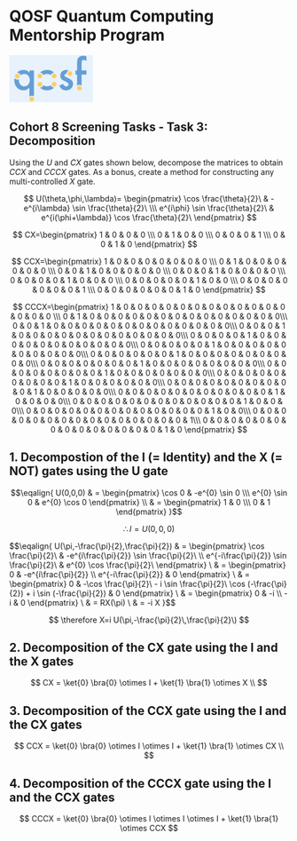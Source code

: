 # QOSF Quantum Computing Mentorship Program
<img src="qosf.png" width="30%" />

## Cohort 8 Screening Tasks - Task 3: Decomposition
Using the $U$ and $CX$ gates shown below, decompose the matrices to obtain $CCX$ and $CCCX$ gates. As a bonus, create a method for constructing any multi-controlled $X$ gate.

$$
U(\theta,\phi,\lambda)=
\begin{pmatrix} 
\cos \frac{\theta}{2}\ & -e^{i\lambda} \sin \frac{\theta}{2}\ \\\ 
e^{i\phi} \sin \frac{\theta}{2}\ & e^{i(\phi+\lambda)} \cos \frac{\theta}{2}\ 
\end{pmatrix}
$$

$$
CX=\begin{pmatrix} 
1 & 0 & 0 & 0 \\\ 
0 & 1 & 0 & 0 \\\ 
0 & 0 & 0 & 1 \\\ 
0 & 0 & 1 & 0 
\end{pmatrix}
$$

$$
CCX=\begin{pmatrix} 
1 & 0 & 0 & 0 & 0 & 0 & 0 & 0 \\\ 
0 & 1 & 0 & 0 & 0 & 0 & 0 & 0 \\\ 
0 & 0 & 1 & 0 & 0 & 0 & 0 & 0 \\\ 
0 & 0 & 0 & 1 & 0 & 0 & 0 & 0 \\\ 
0 & 0 & 0 & 0 & 1 & 0 & 0 & 0 \\\
0 & 0 & 0 & 0 & 0 & 1 & 0 & 0 \\\
0 & 0 & 0 & 0 & 0 & 0 & 0 & 1 \\\
0 & 0 & 0 & 0 & 0 & 0 & 1 & 0 
\end{pmatrix}
$$

$$
CCCX=\begin{pmatrix} 
1 & 0 & 0 & 0 & 0 & 0 & 0 & 0 & 0 & 0 & 0 & 0 & 0 & 0 & 0 & 0 \\\ 
0 & 1 & 0 & 0 & 0 & 0 & 0 & 0 & 0 & 0 & 0 & 0 & 0 & 0 & 0 & 0\\\ 
0 & 0 & 1 & 0 & 0 & 0 & 0 & 0 & 0 & 0 & 0 & 0 & 0 & 0 & 0 & 0\\\ 
0 & 0 & 0 & 1 & 0 & 0 & 0 & 0 & 0 & 0 & 0 & 0 & 0 & 0 & 0 & 0\\\ 
0 & 0 & 0 & 0 & 1 & 0 & 0 & 0 & 0 & 0 & 0 & 0 & 0 & 0 & 0 & 0\\\
0 & 0 & 0 & 0 & 0 & 1 & 0 & 0 & 0 & 0 & 0 & 0 & 0 & 0 & 0 & 0\\\
0 & 0 & 0 & 0 & 0 & 0 & 1 & 0 & 0 & 0 & 0 & 0 & 0 & 0 & 0 & 0\\\
0 & 0 & 0 & 0 & 0 & 0 & 0 & 1 & 0 & 0 & 0 & 0 & 0 & 0 & 0 & 0\\\
0 & 0 & 0 & 0 & 0 & 0 & 0 & 0 & 1 & 0 & 0 & 0 & 0 & 0 & 0 & 0\\\
0 & 0 & 0 & 0 & 0 & 0 & 0 & 0 & 0 & 1 & 0 & 0 & 0 & 0 & 0 & 0\\\
0 & 0 & 0 & 0 & 0 & 0 & 0 & 0 & 0 & 0 & 1 & 0 & 0 & 0 & 0 & 0\\\
0 & 0 & 0 & 0 & 0 & 0 & 0 & 0 & 0 & 0 & 0 & 1 & 0 & 0 & 0 & 0\\\
0 & 0 & 0 & 0 & 0 & 0 & 0 & 0 & 0 & 0 & 0 & 0 & 1 & 0 & 0 & 0\\\
0 & 0 & 0 & 0 & 0 & 0 & 0 & 0 & 0 & 0 & 0 & 0 & 0 & 1 & 0 & 0\\\
0 & 0 & 0 & 0 & 0 & 0 & 0 & 0 & 0 & 0 & 0 & 0 & 0 & 0 & 0 & 1\\\
0 & 0 & 0 & 0 & 0 & 0 & 0 & 0 & 0 & 0 & 0 & 0 & 0 & 0 & 1 & 0
\end{pmatrix}
$$

## 1. Decompostion of the I (= Identity) and the X (= NOT) gates using the U gate 
$$\eqalign{
U(0,0,0) & = \begin{pmatrix} 
             \cos 0 & -e^{0} \sin 0 \\\ 
             e^{0} \sin 0 & e^{0} \cos 0 
             \end{pmatrix} \\
         & = \begin{pmatrix} 
             1 & 0 \\\ 
             0 & 1 
             \end{pmatrix}
}$$

$$
\therefore I=U(0,0,0)
$$

$$\eqalign{
U(\pi,-\frac{\pi}{2}\,\frac{\pi}{2}\) & = \begin{pmatrix} 
                                          \cos \frac{\pi}{2}\ & -e^{i\frac{\pi}{2}\} \sin \frac{\pi}{2}\ \\\ 
                                          e^{-i\frac{\pi}{2}\} \sin \frac{\pi}{2}\ & e^{0} \cos \frac{\pi}{2}\ 
                                          \end{pmatrix} \\
                                      & = \begin{pmatrix} 
                                          0 & -e^{i\frac{\pi}{2}\} \\\ 
                                          e^{-i\frac{\pi}{2}\} & 0 
                                          \end{pmatrix} \\
                                      & = \begin{pmatrix} 
                                          0 & -\cos \frac{\pi}{2}\ - i \sin \frac{\pi}{2}\ 
                                          \cos (-\frac{\pi}{2}\) + i \sin (-\frac{\pi}{2}\)  & 0 
                                          \end{pmatrix} \\
                                      & = \begin{pmatrix} 
                                          0 & -i \\\ 
                                          -i & 0 
                                          \end{pmatrix} \\
                                      & = RX(\pi) \\
                                      & = -i X
}$$

$$
\therefore X=i U(\pi,-\frac{\pi}{2}\,\frac{\pi}{2}\) 
$$

## 2. Decomposition of the CX gate using the I and the X gates
$$
CX = \ket{0} \bra{0} \otimes I + \ket{1} \bra{1} \otimes X \\
$$

## 3. Decomposition of the CCX gate using the I and the CX gates
$$
CCX = \ket{0} \bra{0} \otimes I \otimes I + \ket{1} \bra{1} \otimes CX \\
$$

## 4. Decomposition of the CCCX gate using the I and the CCX gates
$$
CCCX = \ket{0} \bra{0} \otimes I \otimes I \otimes I + \ket{1} \bra{1} \otimes CCX 
$$

